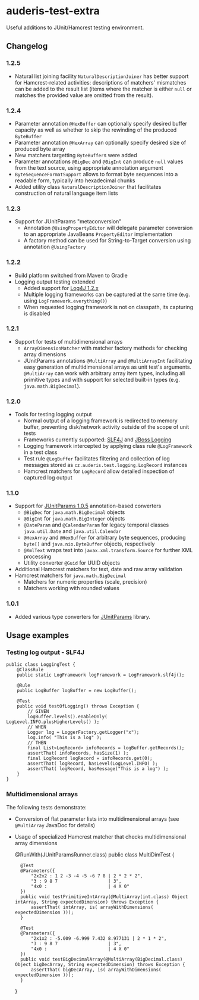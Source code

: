 # auderis-test-extra

Useful additions to JUnit/Hamcrest testing environment.



## Changelog

### 1.2.5
* Natural list joining facility `NaturalDescriptionJoiner` has better support for
  Hamcrest-related activities: descriptions of matchers' mismatches can be added to the
  result list (items where the matcher is either `null` or matches the provided value are
  omitted from the result).

### 1.2.4
* Parameter annotation `@HexBuffer` can optionally specify desired buffer capacity as well as whether
  to skip the rewinding of the produced `ByteBuffer`
* Parameter annotation `@HexArray` can optionally specify desired size of produced byte array
* New matchers targetting `ByteBuffer`s were added
* Parameter annotations `@BigDec` and `@BigInt` can produce `null` values from the text source,
  using appropriate annotation argument 
* `ByteSequenceFormatSupport` allows to format byte sequences into a readable form, typically
  into hexadecimal chunks
* Added utility class `NaturalDescriptionJoiner` that facilitates construction of natural language item lists 

### 1.2.3
* Support for JUnitParams "metaconversion"
  * Annotation `@UsingPropertyEditor` will delegate parameter conversion to an appropriate
    JavaBeans `PropertyEditor` implementation
  * A factory method can be used for String-to-Target conversion using annotation
    `@UsingFactory`

### 1.2.2
* Build platform switched from Maven to Gradle
* Logging output testing extended
  * Added support for [Log4J 1.2.x](http://logging.apache.org/log4j/1.2)
  * Multiple logging frameworks can be captured at the same time (e.g. using `LogFramework.everything()`)
  * When requested logging framework is not on classpath, its capturing is disabled

### 1.2.1
* Support for tests of multidimensional arrays
  * `ArrayDimensionMatcher` with matcher factory methods for checking array dimensions
  * JUnitParams annotations `@MultiArray` and `@MultiArrayInt` facilitating easy generation of multidimensional
    arrays as unit test's arguments. `@MultiArray` can work with arbitrary array item types, including
    all primitive types and with support for selected built-in types (e.g. `java.math.BigDecimal`).

### 1.2.0
* Tools for testing logging output
  * Normal output of a logging framework is redirected to memory buffer, preventing disk/network activity outside of
    the scope of unit tests 
  * Frameworks currently supported: [SLF4J](http://www.slf4j.org) and [JBoss Logging](https://github.com/jboss-logging/jboss-logging)
  * Logging framework intercepted by applying class rule `@LogFramework` in a test class
  * Test rule `@LogBuffer` facilitates filtering and collection of log messages stored as `cz.auderis.test.logging.LogRecord` instances
  * Hamcrest matchers for `LogRecord` allow detailed inspection of captured log output

### 1.1.0
* Support for [JUnitParams 1.0.5](https://github.com/Pragmatists/JUnitParams) annotation-based converters
  * `@BigDec` for `java.math.BigDecimal` objects
  * `@BigInt` for `java.math.BigInteger` objects
  * `@DateParam` and `@CalendarParam` for legacy temporal classes `java.util.Date` and `java.util.Calendar`
  * `@HexArray` and `@HexBuffer` for arbitrary byte sequences, producing `byte[]` and `java.nio.ByteBuffer` objects, respectively
  * `@XmlText` wraps text into `javax.xml.transform.Source` for further XML processing
  * Utility converter `@Guid` for UUID objects
* Additional Hamcrest matchers for text, date and raw array validation
* Hamcrest matchers for `java.math.BigDecimal`
  * Matchers for numeric properties (scale, precision)
  * Matchers working with rounded values

### 1.0.1
* Added various type converters for [JUnitParams](https://github.com/Pragmatists/JUnitParams) library.



## Usage examples

### Testing log output - SLF4J

    public class LoggingTest {
        @ClassRule
        public static LogFramework logFramework = LogFramework.slf4j();

        @Rule
        public LogBuffer logBuffer = new LogBuffer();

        @Test
        public void testOfLogging() throws Exception {
            // GIVEN
            logBuffer.levels().enableOnly( LogLevel.INFO.plusHigherLevels() );
            // WHEN
            Logger log = LoggerFactory.getLogger("x");
            log.info( "This is a log" );
            // THEN
            final List<LogRecord> infoRecords = logBuffer.getRecords();
            assertThat( infoRecords, hasSize(1) );
            final LogRecord logRecord = infoRecords.get(0);
            assertThat( logRecord, hasLevel(LogLevel.INFO) );
            assertThat( logRecord, hasMessage("This is a log") );
        }
    }

### Multidimensional arrays

The following tests demonstrate:
* Conversion of flat parameter lists into multidimensional arrays (see `@MultiArray` JavaDoc for details)
* Usage of specialized Hamcrest matcher that checks multidimensional array dimensions


    @RunWith(JUnitParamsRunner.class)
    public class MultiDimTest {
            
        @Test
        @Parameters({
            "2x2x2 : 1 2 -3 -4 -5 -6 7 8 | 2 * 2 * 2",
            "3 : 9 8 7                   | 3",
            "4x0 :                       | 4 X 0"
        })
        public void testPrimitiveIntArray(@MultiArray(int.class) Object intArray, String expectedDimension) throws Exception {
            assertThat( intArray, is( arrayWithDimensions( expectedDimension )));
        }
        
        @Test
        @Parameters({
            "2x1x2 : -5.009 -6.999 7.432 8.977131 | 2 * 1 * 2",
            "3 : 9 8 7                   | 3",
            "4x0 :                       | 4 X 0"
        })
        public void testBigDecimalArray(@MultiArray(BigDecimal.class) Object bigDecArray, String expectedDimension) throws Exception {
            assertThat( bigDecArray, is( arrayWithDimensions( expectedDimension )));
        }
    }
